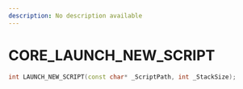 ```yaml
---
description: No description available 
---
```


# CORE\_LAUNCH_NEW_SCRIPT

```cpp
int LAUNCH_NEW_SCRIPT(const char* _ScriptPath, int _StackSize);
```